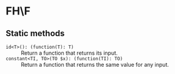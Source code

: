 # FH\F

## Static methods

<dl>
<dt><code>id&lt;T>(): (function(T): T)</code></dt>
<dd>Return a function that returns its input.</dd>

<dt><code>constant&lt;TI, TO>(TO $x): (function(TI): TO)</code></dt>
<dd>Return a function that returns the same value for any input.</dd>
</dl>
